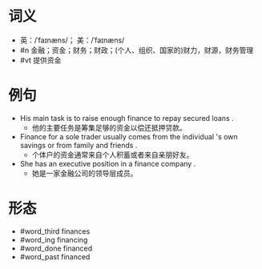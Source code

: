# 词义
- 英：/ˈfaɪnæns/； 美：/ˈfaɪnæns/
- #n 金融；资金；财务；财政；(个人、组织、国家的)财力，财源，财务管理
- #vt 提供资金
# 例句
- His main task is to raise enough finance to repay secured loans .
	- 他的主要任务是筹集足够的资金以偿还抵押贷款。
- Finance for a sole trader usually comes from the individual 's own savings or from family and friends .
	- 个体户的资金通常来自个人积蓄或者来自亲朋好友。
- She has an executive position in a finance company .
	- 她是一家金融公司的领导层成员。
# 形态
- #word_third finances
- #word_ing financing
- #word_done financed
- #word_past financed
